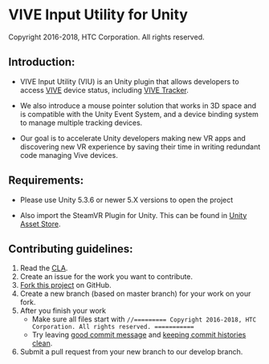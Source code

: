# VIVE Input Utility for Unity
Copyright 2016-2018, HTC Corporation. All rights reserved.


## Introduction:

- VIVE Input Utility (VIU) is an Unity plugin that allows developers 
to access [VIVE](https://www.vive.com/) device status, 
including [VIVE Tracker](https://www.vive.com/us/vive-tracker/).

- We also introduce a mouse pointer solution that works in 3D space and 
is compatible with the Unity Event System, and a device binding 
system to manage multiple tracking devices.

- Our goal is to accelerate Unity developers making new VR apps and 
discovering new VR experience by saving their time in writing redundant 
code managing Vive devices.


## Requirements:

- Please use Unity 5.3.6 or newer 5.X versions to open the project

- Also import the SteamVR Plugin for Unity. This can be found in [Unity
Asset Store](http://u3d.as/content/valve-corporation/steam-vr-plugin).


## Contributing guidelines:

1. Read the [CLA](https://github.com/ViveSoftware/ViveInputUtility-Unity/blob/master/CONTRIBUTING.md).
2. Create an issue for the work you want to contribute.
3. [Fork this project](https://github.com/ViveSoftware/ViveInputUtility-Unity/fork) on GitHub.
4. Create a new branch (based on master branch) for your work on your fork.
5. After you finish your work
    - Make sure all files start with `//========= Copyright 2016-2018, HTC Corporation. All rights reserved. ===========`
    - Try leaving [good commit message](https://chris.beams.io/posts/git-commit/) and [keeping commit histories clean](https://www.notion.so/Keeping-Commit-Histories-Clean-0f717c4e802c4a0ebd852cf9337ce5d2).
6. Submit a pull request from your new branch to our develop branch.